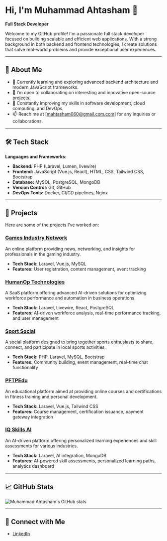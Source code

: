 # Hi, I'm Muhammad Ahtasham 👋

**Full Stack Developer**

Welcome to my GitHub profile! I'm a passionate full stack developer focused on building scalable and efficient web applications. With a strong background in both backend and frontend technologies, I create solutions that solve real-world problems and provide exceptional user experiences.

---

## 🚀 About Me
- 🌱 Currently learning and exploring advanced backend architecture and modern JavaScript frameworks.
- 👯 I’m open to collaborating on interesting and innovative open-source projects.
- 🧠 Constantly improving my skills in software development, cloud computing, and DevOps.
- 📫 Reach me at [mahtasham060@gmail.com.com] for any inquiries or collaborations.

---

## 🛠 Tech Stack
**Languages and Frameworks:**
- **Backend:** PHP (Laravel, Lumen, livewire)
- **Frontend:** JavaScript (Vue.js, React), HTML, CSS, Tailwind CSS, Bootstrap
- **Database:** MySQL, PostgreSQL, MongoDB
- **Version Control:** Git, GitHub
- **DevOps Tools:** Docker, CI/CD pipelines, Nginx

---

## 💼 Projects
Here are some of the projects I’ve worked on:

### [Games Industry Network](https://dev.gamesindustry.network/landing)
An online platform providing news, networking, and insights for professionals in the gaming industry.

- **Tech Stack:** Laravel, Vue.js, MySQL
- **Features:** User registration, content management, event tracking

### [HumanOp Technologies](https://humanoptech.com/)
A SaaS platform offering advanced AI-driven solutions for optimizing workforce performance and automation in business operations.

- **Tech Stack:** Laravel, Livewire, React, PostgreSQL
- **Features:** AI-driven workforce analysis, real-time performance tracking, and user management

### [Sport Social](https://www.sportsocial.org/public/)
A social platform designed to bring together sports enthusiasts to share, connect, and participate in local sports activities.

- **Tech Stack:** PHP, Laravel, MySQL, Bootstrap
- **Features:** Community building, event management, real-time chat functionality

### [PFTPEdu](https://pftpedu.org/)
An educational platform aimed at providing online courses and certifications in fitness training and personal development.

- **Tech Stack:** Laravel, Vue.js, Tailwind CSS
- **Features:** Course management, certification issuance, payment gateway integration

### [IQ Skills AI](https://iqskills.ai/)
An AI-driven platform offering personalized learning experiences and skill assessments for various industries.

- **Tech Stack:** Laravel, AI integration, MongoDB
- **Features:** AI-powered skill assessments, personalized learning paths, analytics dashboard

---

## 📈 GitHub Stats
![Muhammad Ahtasham's GitHub stats](https://github-readme-stats.vercel.app/api?username=yourusername&show_icons=true&theme=radical)

---

## 🔗 Connect with Me
- [LinkedIn](https://www.linkedin.com/in/yourlinkedin/)
